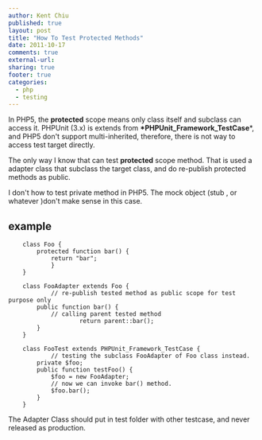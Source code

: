```yaml
---
author: Kent Chiu
published: true
layout: post
title: "How To Test Protected Methods"
date: 2011-10-17
comments: true
external-url:
sharing: true
footer: true
categories:
  - php
  - testing
---
```




In PHP5, the **protected** scope means only class itself and subclass
can access it. PHPUnit (3.x) is extends from
**\*PHPUnit\_Framework\_TestCase**\*, and PHP5 don't support
multi-inherited, therefore, there is not way to access test target
directly.

The only way I know that can test **protected** scope method. That is
used a adapter class that subclass the target class, and do re-publish
protected methods as public.

I don't how to test private method in PHP5. The mock object (stub , or
whatever )don't make sense in this case.

example
-------



```
    class Foo {
        protected function bar() {
            return "bar";
            }
    }

```



```
    class FooAdapter extends Foo {
            // re-publish tested method as public scope for test purpose only
        public function bar() {
            // calling parent tested method
                    return parent::bar();
        }
    }
     
    class FooTest extends PHPUnit_Framework_TestCase {
            // testing the subclass FooAdapter of Foo class instead.
        private $foo;
        public function testFoo() {
            $foo = new FooAdapter;
            // now we can invoke bar() method. 
            $foo.bar();
        }
    }

```

The Adapter Class should put in test folder with other testcase, and
never released as production.


